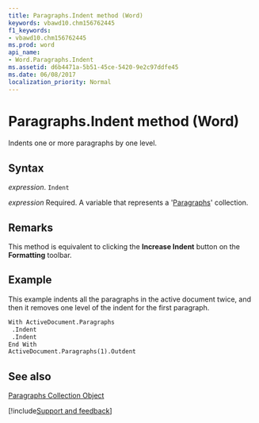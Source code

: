 ```yaml
---
title: Paragraphs.Indent method (Word)
keywords: vbawd10.chm156762445
f1_keywords:
- vbawd10.chm156762445
ms.prod: word
api_name:
- Word.Paragraphs.Indent
ms.assetid: d6b4471a-5b51-45ce-5420-9e2c97ddfe45
ms.date: 06/08/2017
localization_priority: Normal
---
```



# Paragraphs.Indent method (Word)

Indents one or more paragraphs by one level.


## Syntax

_expression_. `Indent`

_expression_ Required. A variable that represents a '[Paragraphs](Word.paragraphs.md)' collection.


## Remarks

This method is equivalent to clicking the  **Increase Indent** button on the **Formatting** toolbar.


## Example

This example indents all the paragraphs in the active document twice, and then it removes one level of the indent for the first paragraph.


```vb
With ActiveDocument.Paragraphs 
 .Indent 
 .Indent 
End With 
ActiveDocument.Paragraphs(1).Outdent
```


## See also


[Paragraphs Collection Object](Word.paragraphs.md)

[!include[Support and feedback](~/includes/feedback-boilerplate.md)]